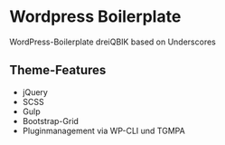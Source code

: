 # Wordpress Boilerplate
WordPress-Boilerplate dreiQBIK based on Underscores

## Theme-Features
- jQuery
- SCSS
- Gulp
- Bootstrap-Grid
- Pluginmanagement via WP-CLI und TGMPA

